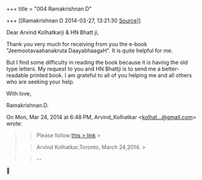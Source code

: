 +++
title = "004 Ramakrishnan D"

+++
[[Ramakrishnan D	2014-03-27, 13:21:30 [Source](https://groups.google.com/g/samskrita/c/EgHrQZ0-BfQ)]]



Dear Arvind Kolhatkarji & HN Bhatt ji,

Thank you very much for receiving from you the e-book "Jeemootavaahanakruta DaayabhaagaH".  It is quite helpful for me.

But I find some difficulty in reading the book because it is having the old type letters.  My request to you and HN Bhattji is to send me a better-readable printed book.  I am grateful to all of you helping me and all others who are seeking your help.

With love,

Ramakrishnan.D.

  
  

On Mon, Mar 24, 2014 at 6:48 PM, Arvind_Kolhatkar \<[kolhat...@gmail.com]()\> wrote:  

> 
> > Please follow [this > link](https://ia601904.us.archive.org/3/items/Complete_Works_of_Jibananda_Vidyasagara/Dayabhagah_of_Jimutavahana_with_Commentary_-_Jibananda_Vidyasagara_1892.pdf) >
> 
> > 
> > 
> > 
> > Arvind Kolhatkar,Toronto, March 24,2014. >
> 
> > 

> 
> > 
> > --  
> > 
> > 



